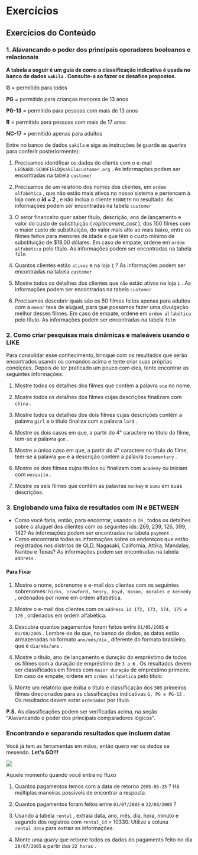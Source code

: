 # Exercícios

## Exercícios do Conteúdo

### 1. Alavancando o poder dos principais operadores booleanos e relacionais

**A tabela a seguir é um guia de como a classificação indicativa é usada no banco de dados  `sakila`  . Consulte-a ao fazer os desafios propostos.**

**G** = permitido para todos

**PG** = permitido para crianças menores de 13 anos

**PG-13** = permitido para pessoas com mais de 13 anos

**R** = permitido para pessoas com mais de 17 anos

**NC-17** = permitido apenas para adultos

Entre no banco de dados  `sakila`  e siga as instruções (e guarde as  _queries_ para conferir posteriormente):

1.  Precisamos identificar os dados do cliente com o e-mail  `LEONARD.SCHOFIELD@sakilacustomer.org`  . As informações podem ser encontradas na tabela  `customer`
    
2.  Precisamos de um relatório dos nomes dos clientes, em  `ordem alfabética`  , que não estão mais ativos no nosso sistema e pertencem à loja com o  **id = 2** , e não inclua o cliente  `KENNETH`  no resultado. As informações podem ser encontradas na tabela  `customer`
    
3.  O setor financeiro quer saber título, descrição, ano de lançamento e valor do custo de substituição (  _replacement_cost_ ), dos 100 filmes com o maior custo de substituição, do valor mais alto ao mais baixo, entre os filmes feitos para menores de idade e que têm o custo mínimo de substituição de $18,00 dólares. Em caso de empate, ordene em  `ordem alfabética`  pelo título. As informações podem ser encontradas na tabela  `film`
    
4.  Quantos clientes estão  `ativos`  e na loja  `1`  ? As informações podem ser encontradas na tabela  `customer`
    
5.  Mostre todos os detalhes dos clientes que  `não`  estão ativos na loja  `1`  . As informações podem ser encontradas na tabela  `customer`
    
6.  Precisamos descobrir quais são os 50 filmes feitos apenas para adultos com a  `menor`  taxa de aluguel, para que possamos fazer uma divulgação melhor desses filmes. Em caso de empate, ordene em  `ordem alfabética`  pelo título. As informações podem ser encontradas na tabela  `film`

### 2. Como criar pesquisas mais dinâmicas e maleáveis usando o LIKE


Para consolidar esse conhecimento, brinque com os resultados que serão encontrados usando os comandos acima e tente criar suas próprias condições. Depois de ter praticado um pouco com eles, tente encontrar as seguintes informações:

1.  Mostre todos os detalhes dos filmes que contêm a palavra  `ace`  no nome.
    
2.  Mostre todos os detalhes dos filmes cujas descrições finalizam com  `china`  .
    
3.  Mostre todos os detalhes dos dois filmes cujas descrições contêm a palavra  `girl`  e o título finaliza com a palavra  `lord`  .
    
4.  Mostre os dois casos em que, a partir do 4° caractere no título do filme, tem-se a palavra  `gon`  .
    
5.  Mostre o único caso em que, a partir do 4° caractere no título do filme, tem-se a palavra  `gon`  e a descrição contém a palavra  `Documentary`  .
    
6.  Mostre os dois filmes cujos títulos ou finalizam com  `academy`  ou iniciam com  `mosquito`  .
    
7.  Mostre os seis filmes que contêm as palavras  `monkey`  e  `sumo`  em suas descrições.
    

### 3. Englobando uma faixa de resultados com IN e BETWEEN


-   Como você faria, então, para encontrar, usando o  `IN`  , todos os detalhes sobre o aluguel dos clientes com os seguintes ids: 269, 239, 126, 399, 142? As informações podem ser encontradas na tabela  `payment`  .
-   Como encontraria todas as informações sobre os endereços que estão registrados nos distritos de QLD, Nagasaki, California, Attika, Mandalay, Nantou e Texas? As informações podem ser encontradas na tabela  `address`  .

#### Para Fixar

1.  Mostre o nome, sobrenome e e-mail dos clientes com os seguintes sobrenomes:  `hicks, crawford, henry, boyd, mason, morales e kennedy`  , ordenados por nome em ordem alfabética.
    
2.  Mostre o e-mail dos clientes com os  `address_id 172, 173, 174, 175 e 176`  , ordenados em ordem alfabética.
    
3.  Descubra quantos pagamentos foram feitos entre  `01/05/2005`  e  `01/08/2005`  . Lembre-se de que, no banco de dados, as datas estão armazenadas no formato  `ano/mês/dia`  , diferente do formato brasileiro, que é  `dia/mês/ano`  .
    
4.  Mostre o título, ano de lançamento e duração do empréstimo de todos os filmes com a duração de empréstimo de  `3 a 6`  . Os resultados devem ser classificados em filmes com  `maior duração`  de empréstimo primeiro. Em caso de empate, ordene em  `ordem alfabética`  pelo título.
    
5.  Monte um relatório que exiba o título e classificação dos  `500`  primeiros filmes direcionados para as classificações indicativas  `G, PG e PG-13`  . Os resultados devem estar  `ordenados`  por título.
    

**P.S.** As classificações podem ser verificadas acima, na seção "Alavancando o poder dos principais comparadores lógicos".

### Encontrando e separando resultados que incluem datas


Você já tem as ferramentas em mãos, então quero ver os dedos se mexendo.  **Let's GO!!!**

![](https://media.giphy.com/media/XIqCQx02E1U9W/giphy.gif)

Aquele momento quando você entra no fluxo

1.  Quantos pagamentos temos com a data de retorno  `2005-05-25`  ? Há múltiplas maneiras possíveis de encontrar a resposta.
    
2.  Quantos pagamentos foram feitos entre  `01/07/2005`  e  `22/08/2005`  ?
    
3.  Usando a tabela  `rental`  , extraia data, ano, mês, dia, hora, minuto e segundo dos registros com  `rental_id`  = 10330. Utilize a coluna  `rental_date`  para extrair as informações.
    
4.  Monte uma  _query_ que retorne todos os dados do pagamento feito no dia  `28/07/2005`  a partir das  `22 horas`  .
